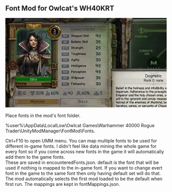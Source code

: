 ## Font Mod for Owlcat's WH40KRT

![screenShot](https://raw.githubusercontent.com/thehambeard/FontMod/refs/heads/master/screenShot.png)

Place fonts in the mod's font folder. 

%user%\AppData\LocalLow\Owlcat Games\Warhammer 40000 Rogue Trader\UnityModManager\FontMod\Fonts.

Ctrl+F10 to open UMM menu.  You can map multiple fonts to be used for different in-game fonts.  I didn't feel like data mining the whole game for every font so if you come across new fonts in the game it will automatically add them to the game fonts.  
These are saved in encounteredFonts.json. default is the font that will be used if nothing is mapped to the in-game font. If you want to change evert font in the game to the same font then only having default set will do that.  The mod automatically selects the first mod
loaded to be the default when first run. The mappings are kept in fontMappings.json.
